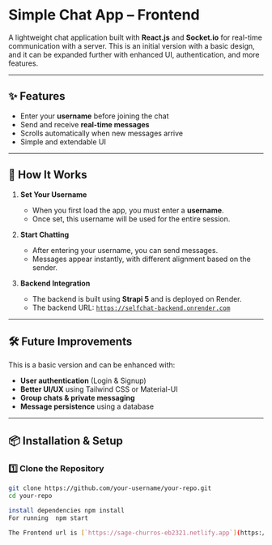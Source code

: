 # Simple Chat App – Frontend  

A lightweight chat application built with **React.js** and **Socket.io** for real-time communication with a server. This is an initial version with a basic design, and it can be expanded further with enhanced UI, authentication, and more features.  

---

## ✨ Features  
- Enter your **username** before joining the chat  
- Send and receive **real-time messages**  
- Scrolls automatically when new messages arrive  
- Simple and extendable UI  

---

## 🚀 How It Works  

1. **Set Your Username**  
   - When you first load the app, you must enter a **username**.  
   - Once set, this username will be used for the entire session.  

2. **Start Chatting**  
   - After entering your username, you can send messages.  
   - Messages appear instantly, with different alignment based on the sender.  

3. **Backend Integration**  
   - The backend is built using **Strapi 5** and is deployed on Render.  
   - The backend URL: [`https://selfchat-backend.onrender.com`](https://selfchat-backend.onrender.com)  

---

## 🛠 Future Improvements  
This is a basic version and can be enhanced with:  
- **User authentication** (Login & Signup)  
- **Better UI/UX** using Tailwind CSS or Material-UI  
- **Group chats & private messaging**  
- **Message persistence** using a database  

---

## 📦 Installation & Setup  

### 1️⃣ Clone the Repository  


```sh
git clone https://github.com/your-username/your-repo.git
cd your-repo

install dependencies npm install
For running  npm start

The Frontend url is [`https://sage-churros-eb2321.netlify.app`](https://sage-churros-eb2321.netlify.app/)



